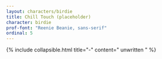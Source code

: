 ```yaml
---
layout: characters/birdie
title: Chill Touch (placeholder)
character: birdie
prof-font: "Reenie Beanie, sans-serif"
ordinal: 5
---
```

{% include collapsible.html title="-" content="
<span class='note'>unwritten
" %}